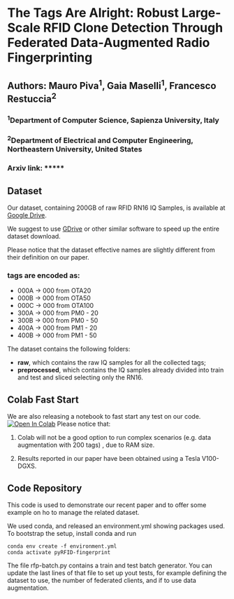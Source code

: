 # The Tags Are Alright: Robust Large-Scale RFID Clone Detection Through Federated Data-Augmented Radio Fingerprinting  
## Authors: Mauro Piva<sup>1</sup>, Gaia Maselli<sup>1</sup>, Francesco Restuccia<sup>2</sup>  
### <sup>1</sup>Department of Computer Science, Sapienza University, Italy
### <sup>2</sup>Department of Electrical and Computer Engineering, Northeastern University, United States  
  
### Arxiv link: *****  

## Dataset
Our dataset, containing 200GB of raw RFID RN16 IQ Samples, is available at [Google Drive](https://drive.google.com/drive/folders/1l7cvR1Z8V7eiVdqcPgv0i5rb2ZMSja63?usp=sharing).

We suggest to use [GDrive](https://github.com/prasmussen/gdrive) or other similar software to speed up the entire dataset download.

Please notice that the dataset effective names are slightly different from their definition on our paper.  
  
### tags are encoded as:  

 - 000A -> 000 from OTA20  
 - 000B -> 000 from OTA50  
 - 000C -> 000 from OTA100   
 -  300A -> 000 from PM0 - 20  
 -  300B -> 000 from PM0 - 50  
 -  400A -> 000 from PM1 - 20  
 -  400B -> 000 from PM1 - 50

  
The dataset contains the following folders:   
  
 - **raw**, which contains the raw IQ samples for all the collected tags;   
 - **preprocessed**, which contains the IQ samples already divided into train and test and sliced selecting only the RN16.  

## Colab Fast Start

We are also releasing a notebook to fast start any test on our code.    
[![Open In Colab](https://colab.research.google.com/assets/colab-badge.svg)](https://colab.research.google.com/github/mauropv/RFID-Fingerprint2020/blob/master/RFID_RFP_2020.ipynb)
Please notice that:   
  
1. Colab will not be a good option to run complex scenarios (e.g. data augmentation with 200 tags) , due to RAM size.  
   
2. Results reported in our paper have been obtained using a Tesla V100-DGXS.   
  

## Code Repository

This code is used to demonstrate our recent paper and to offer some example on ho to manage the related dataset.  
  
We used conda, and released an environment.yml showing packages used. To bootstrap the setup, install conda and run

    conda env create -f environment.yml  
    conda activate pyRFID-fingerprint

The file rfp-batch.py contains a train and test batch generator. You can update the last lines of that file to set up yout tests, for example defining the dataset to use, the number of federated clients, and if to use data augmentation.
  


  


